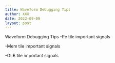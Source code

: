 ```yaml
---
title: Waveform Debugging Tips
author: XXX
date: 2022-09-09
layout: post
---
```


Waveform Debugging Tips
-Pe tile important signals

-Mem tile important signals

-GLB tile important signals
